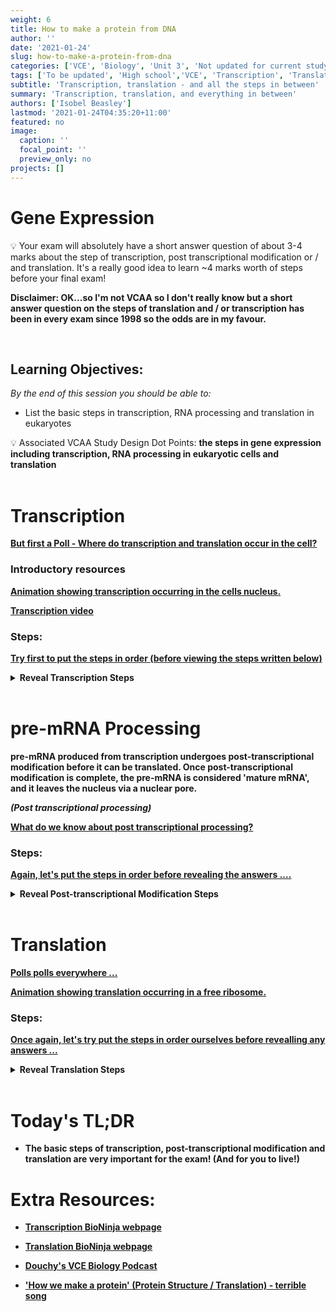 ```yaml
---
weight: 6
title: How to make a protein from DNA
author: ''
date: '2021-01-24'
slug: how-to-make-a-protein-from-dna
categories: ['VCE', 'Biology', 'Unit 3', 'Not updated for current study design']
tags: ['To be updated', 'High school','VCE', 'Transcription', 'Translation', 'Gene expression', 'Tutoring']
subtitle: 'Transcription, translation - and all the steps in between'
summary: 'Transcription, translation, and everything in between'
authors: ['Isobel Beasley']
lastmod: '2021-01-24T04:35:20+11:00'
featured: no
image:
  caption: ''
  focal_point: ''
  preview_only: no
projects: []
---
```



# Gene Expression

<aside>
💡 Your exam will absolutely have a short answer question of about 3-4 marks about the step of transcription, post transcriptional modification or / and translation. It's a really good idea to learn ~4 marks worth of steps before your final exam! <b>  
</aside>

Disclaimer: OK...so I'm not VCAA so I don't really know but a short answer question on the steps of translation and / or transcription has been in every exam since 1998 so the odds are in my favour. </b>

<br> 

## Learning Objectives:

*By the end of this session you should be able to:* 

-  List the basic steps in transcription, RNA processing and translation in eukaryotes

<aside>
💡 Associated VCAA Study Design Dot Points:                                                                                                                   <b> the steps in gene expression including transcription, RNA processing in eukaryotic cells and translation <b> 

</aside>

<br>

# Transcription

[But first a Poll - Where do transcription and translation occur in the cell? ](https://embed.polleverywhere.com/free_text_polls/yCOpqvJNbUdz3XqNZN2hm?controls=none&short_poll=true)

### Introductory resources

[Animation showing transcription occurring in the cells nucleus. ](https://www.youtube.com/watch?v=DA2t5N72mgw)

[Transcription video](https://www.youtube.com/watch?v=JQIwwJqF5D0)

### Steps:


[Try first to put the steps in order (before viewing the steps written below)](https://embed.polleverywhere.com/ranking_polls/laKc4zljY1x20YC4u7T4P?controls=none&short_poll=true)


<details>
<summary> <b> Reveal Transcription Steps </b> </summary>

- RNA polymerase binds at the promoter of the gene
- The DNA double strand is unzipped by RNA polymerase to expose the bases of the section to be copied
- RNA polymerase runs in the direction 3' to 5' *(Mnemonic: Remember we like to run shorter distances over longer distances!)*
- The template strand is copied into a complementary strand of premRNA using RNA polymerase
- The premRNA strand is synthesised in the 5' to 3' direction *(Mnemonic: Remember we build towers from bigger foundations to smaller tops)*

</details>

<br> 

# pre-mRNA Processing

 pre-mRNA produced from transcription undergoes post-transcriptional modification **before** it can be translated. Once post-transcriptional modification is complete, the pre-mRNA is considered 'mature mRNA', and it leaves the nucleus via a nuclear pore.

*(Post transcriptional processing)* 

[What do we know about post transcriptional processing?](https://embed.polleverywhere.com/free_text_polls/XkIfVvTa4TEuM7INr9PQ0?controls=none&short_poll=true)


### Steps:

[Again, let's put the steps in order before revealing the answers ....](https://embed.polleverywhere.com/multiple_choice_polls/0t77QByQZPJmlpvGd2Jg6?controls=none&short_poll=true)


<details>
<summary> <b> Reveal Post-transcriptional Modification Steps </b> </summary>


- Introns are removed
- Exons are joined together
- poly A-tail is added to the 3' end
- 7-methylguanosine cap is added to 5' end

</details> 


<br> 

# Translation

[Polls polls everywhere ...](https://embed.polleverywhere.com/free_text_polls/NO0RgwoC6ilGtx2r0Xg7z?controls=none&short_poll=true)

[Animation showing translation occurring in a free ribosome.  ](https://www.youtube.com/watch?v=WkI_Vbwn14g)

### Steps:

[Once again, let's try put the steps in order ourselves before revealling any answers ...](https://embed.polleverywhere.com/ranking_polls/IYA3FZczsemrlwRC9m4z2?controls=none&short_poll=true)

<details>
<summary> <b> Reveal Translation Steps </b> </summary>

- the mRNA travels to a ribosome which reads the START codon sequence (encodes for a methionine)
- tRNA carry the correct amino acids to the ribosomes
- the anticodon on the tRNA is matched to the codon by complementary base pairing
- the amino acid on the tRNA is added to the growing polypeptide chain
- the tRNA molecule leaves, the ribosome moves a codon along the mRNA molecule
- the process repeats until the STOP codon is reached and the ribosomes dissociates from the mRNA molecule
- NOTE: It is not a protein at this stage, it needs to undergo modification and folding into its specific 3D shape

</details> 

<br>

# Today's TL;DR

- The basic steps of transcription, post-transcriptional modification and translation are very important for the exam! (And for you to live!)


# Extra Resources:

-   [Transcription BioNinja webpage ](http://www.vce.bioninja.com.au/aos-3-heredity/molecular-genetics/transcription.html)
    
-    [Translation BioNinja webpage ](http://www.vce.bioninja.com.au/aos-3-heredity/molecular-genetics/translation.html)
    
- [Douchy's VCE Biology Podcast](https://podomatic.com/embed/html5/episode/8357487?autoplay=false)
    
- ['How we make a protein' (Protein Structure / Translation) - terrible song](Class%20B%20-%20Proteins%20and%20Nucleic%20Acids%20e6f0b915df6a4e52829b461090b205dc/how-to-make-a-protein.mp4)
    
